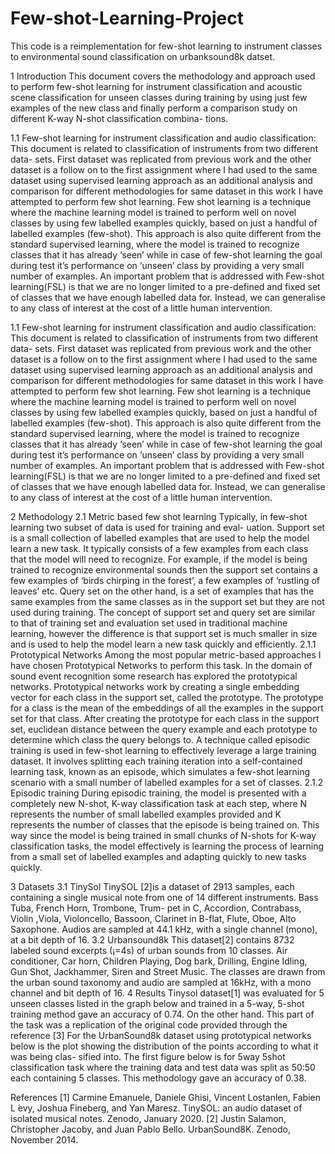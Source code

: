 # Few-shot-Learning-Project
This code is a reimplementation for few-shot learning to instrument classes to environmental sound classification on urbanksound8k datset.

1 Introduction
This document covers the methodology and approach used to perform few-shot learning for instrument classification and acoustic scene classification for unseen classes during training by using just few examples of the new class and finally perform a comparison study on different K-way N-shot classification combina- tions.

1.1 Few-shot learning for instrument classification and audio classification:
This document is related to classification of instruments from two different data- sets. First dataset was replicated from previous work and the other dataset is a follow on to the first assignment where I had used to the same dataset using supervised learning approach as an additional analysis and comparison for different methodologies for same dataset in this work I have attempted to perform few shot learning.
Few shot learning is a technique where the machine learning model is trained to perform well on novel classes by using few labelled examples quickly, based on just a handful of labelled examples (few-shot).
This approach is also quite different from the standard supervised learning, where the model is trained to recognize classes that it has already ‘seen’ while in case of few-shot learning the goal during test it’s performance on ‘unseen’ class by providing a very small number of examples. An important problem that is addressed with Few-shot learning(FSL) is that we are no longer limited to a pre-defined and fixed set of classes that we have enough labelled data for.
Instead, we can generalise to any class of interest at the cost of a little human intervention.

1.1 Few-shot learning for instrument classification and audio classification:
This document is related to classification of instruments from two different data- sets. First dataset was replicated from previous work and the other dataset is a follow on to the first assignment where I had used to the same dataset using supervised learning approach as an additional analysis and comparison for different methodologies for same dataset in this work I have attempted to perform few shot learning.
Few shot learning is a technique where the machine learning model is trained to perform well on novel classes by using few labelled examples quickly, based on just a handful of labelled examples (few-shot).
This approach is also quite different from the standard supervised learning, where the model is trained to recognize classes that it has already ‘seen’ while in case of few-shot learning the goal during test it’s performance on ‘unseen’ class by providing a very small number of examples. An important problem that is addressed with Few-shot learning(FSL) is that we are no longer limited to a pre-defined and fixed set of classes that we have enough labelled data for. Instead, we can generalise to any class of interest at the cost of a little human intervention.

2 Methodology
2.1 Metric based few shot learning
Typically, in few-shot learning two subset of data is used for training and eval- uation. Support set is a small collection of labelled examples that are used to help the model learn a new task. It typically consists of a few examples from each class that the model will need to recognize. For example, if the model is being trained to recognize environmental sounds then the support set contains a few examples of ‘birds chirping in the forest’, a few examples of ‘rustling of leaves’ etc.
Query set on the other hand, is a set of examples that has the same examples from the same classes as in the support set but they are not used during training. The concept of support set and query set are similar to that of training set and evaluation set used in traditional machine learning, however the difference is that support set is much smaller in size and is used to help the model learn a new task quickly and efficiently.
2.1.1 Prototypical Networks
Among the most popular metric-based approaches I have chosen Prototypical Networks to perform this task. In the domain of sound event recognition some research has explored the prototypical networks. Prototypical networks work by creating a single embedding vector for each class in the support set, called the prototype. The prototype for a class is the mean of the embeddings of all the examples in the support set for that class. After creating the prototype for each class in the support set, euclidean distance between the query example and each prototype to determine which class the query belongs to. A technique called episodic training is used in few-shot learning to effectively leverage a large training dataset. It involves splitting each training iteration into a self-contained learning task, known as an episode, which simulates a few-shot learning scenario with a small number of labelled examples for a set of classes.
2.1.2 Episodic training
During episodic training, the model is presented with a completely new N-shot, K-way classification task at each step, where N represents the number of small labelled examples provided and K represents the number of classes that the episode is being trained on. This way since the model is being trained in small chunks of N-shots for K-way classification tasks, the model effectively is learning the process of learning from a small set of labelled examples and adapting quickly to new tasks quickly.

3 Datasets 3.1 TinySol
TinySOL [2]is a dataset of 2913 samples, each containing a single musical note from one of 14 different instruments. Bass Tuba, French Horn, Trombone, Trum- pet in C, Accordion, Contrabass, Violin ,Viola, Violoncello, Bassoon, Clarinet in B-flat, Flute, Oboe, Alto Saxophone. Audios are sampled at 44.1 kHz, with a single channel (mono), at a bit depth of 16.
3.2 Urbansound8k
This dataset[2] contains 8732 labeled sound excerpts (¡=4s) of urban sounds from 10 classes. Air conditioner, Car horn, Children Playing, Dog bark, Drilling, Engine Idling, Gun Shot, Jackhammer, Siren and Street Music. The classes are drawn from the urban sound taxonomy and audio are sampled at 16kHz, with a mono channel and bit depth of 16.
4 Results
Tinysol dataset[1] was evaluated for 5 unseen classes listed in the graph below and trained in a 5-way, 5-shot training method gave an accuracy of 0.74. On the other hand. This part of the task was a replication of the original code provided through the reference [3]
For the UrbanSound8k dataset using prototypical networks below is the plot showing the distribution of the points according to what it was being clas- sified into. The first figure below is for 5way 5shot classification task where the training data and test data was split as 50:50 each containing 5 classes. This methodology gave an accuracy of 0.38.


References
[1] Carmine Emanuele, Daniele Ghisi, Vincent Lostanlen, Fabien L ́evy, Joshua Fineberg, and Yan Maresz. TinySOL: an audio dataset of isolated musical notes. Zenodo, January 2020.
[2] Justin Salamon, Christopher Jacoby, and Juan Pablo Bello. UrbanSound8K. Zenodo, November 2014.

